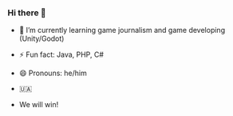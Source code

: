 ### Hi there 👋

- 🌱 I’m currently learning  game journalism and game developing (Unity/Godot)
- ⚡ Fun fact: Java, PHP, C#
- 😄 Pronouns: he/him

- 🇺🇦 
- We will win!


<!--
**stardrive7/stardrive7** is a ✨ _special_ ✨ repository because its `README.md` (this file) appears on your GitHub profile.

Here are some ideas to get you started:

- 🔭 I’m currently working on ...
- 🌱 I’m currently learning ...
- 👯 I’m looking to collaborate on ...
- 🤔 I’m looking for help with ...
- 💬 Ask me about ...
- 📫 How to reach me: ...
- 😄 Pronouns: ...
- ⚡ Fun fact: ...
-->
